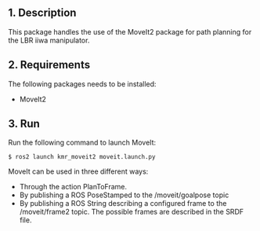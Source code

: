 ## 1. Description

This package handles the use of the MoveIt2 package for path planning for the LBR iiwa manipulator.

## 2. Requirements
The following packages needs to be installed:
- MoveIt2



## 3. Run


Run the following command to launch MoveIt:

```
$ ros2 launch kmr_moveit2 moveit.launch.py
```

MoveIt can be used in three different ways:
- Through the action PlanToFrame.
- By publishing a ROS PoseStamped to the /moveit/goalpose topic
- By publishing a ROS String describing a configured frame to the /moveit/frame2 topic. The possible frames are described in the SRDF file.
